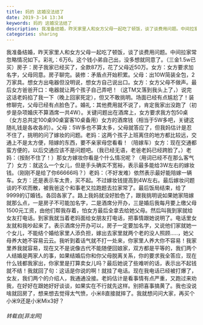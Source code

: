 ```yaml
---
title: 妈的 这婚没法结了
date: 2019-3-14 13:34
keywords: 妈的 这婚没法结了
description: 我准备结婚，昨天家里人和女方父母一起吃了顿饭，谈了谈费用问题。中间拉家常忽略情况如下。彩礼：6万6。这个钱小弟自己出，没多想就同意了。（三金1.5w已买）房子：房子我家已经买了，全款87万，花了父母近50万。女方：女方要求加名字，父母同意。房子聊完。装修：矛盾点开始积累。父母：出10W简装全包，2万家具。想女方出电器但没明说，想女方自己说出口。女方：女方父母不做声。最后女方爸爸开口：电器就让两个孩子自己弄吧！（这TM又落到我头上了，）说完这话老妈掐了我一下（晚上回家死定），但又不敢挑明。场面已经有点尴尬了！装修聊完，父母已经有点脸色了。婚礼：其他费用就不说了，肯定我家出没跑了（初步是杂项婚庆不算酒席一共4W）。关键问题出在酒席上，女方要求我方包50桌（女方总共定100桌90桌宴客10桌备用）女方的酒席钱（相当于5W多吧，关键这随礼钱是各收各的）。父母：5W多也不算太多，父母就答应了，但我妈估计是忍不住了，挑明的问了嫁妆的问题。老妈：这两个孩子上班离住的地方都比较远，交通上不是太方便，陪嫁的东西，要不亲家母您看看！（陪嫁车）女方：现在交通都蛮方便的，以后交通应该不是问题吧。（我已经无语，老爸老妈已经跨脸了。）老妈：（按耐不住了！）那女方嫁妆你看是个什么情况呢？（用词已经不在那么客气了）女方：就这么一个女儿，但是手头确实不宽裕，表示最多能给3W左右的嫁妆钱。（刚刚不是给了你66666吗？）老妈：（不好发难）依然表示最好能陪嫁一辆车。女方：还是表示车太贵，买不起。不过嫁妆钱提高到4W左右。最后嫁妆问题谈的不欢而散，被我爸这个和事老又拉跑题去拉家常了。最后饭局结束，给了9999的订婚钱。各回各家了。路上我妈就没好脸色了，跟我挑明说如果她家陪嫁就那么点，一是房子不可能加名字，二是酒席分开办，三是婚后我每月要上缴父母1500元工资，由他们帮我存着，怕女方最后全拿去给她父母。然后叫我到家就给女友打电话。到家我就当着老妈面给女朋友打电话，把事情跟她说明了。电话里女友就和我吵起来了。表示酒席分开办可以，房子一定要加名字，又说他们家就她一个女儿，不能结个婚给家里人添负担，嫁出去家里就两个老的没人照顾.....，她父母养大她不容易云云。我听到着话气就不打一处来，你家里人养大你不容易！我家里养我就容易，现在又不是说像古代不能随便回娘家，双方都是平等的，我们两个人结婚是两家人的事，如果结婚后你和你父母脱离关系，你的要求我全答应，现在什么钱都我家出，你家里是打算卖女儿吗？最后她说了些难听的话，表示出不起钱就不结！我就回了句：这话是你说的啊！就挂了电话。现在我电话已经被打爆了，女友，我们两个的介绍人，我通通没接。老妈估计是看事情有点严重，又跑过来劝我，在好好在跟她好好谈谈，如果实在不行就先这样。别把喜事搞黄了。我也没说啥就回房了，想来想去觉得太气愤，小米8直接就摔了。我就想问问大家，再买个小米9还是小米Mix3好？
categories: sharing
---
```

<td class="t_f" id="postmessage_3222598">

我准备结婚，昨天家里人和女方父母一起吃了顿饭，谈了谈费用问题。中间拉家常忽略情况如下。彩礼：6万6。这个钱小弟自己出，没多想就同意了。（三金1.5w已买）房子：房子我家已经买了，全款87万，花了父母近50万。女方：女方要求加名字，父母同意。房子聊完。装修：矛盾点开始积累。父母：出10W简装全包，2万家具。想女方出电器但没明说，想女方自己说出口。女方：女方父母不做声。最后女方爸爸开口：电器就让两个孩子自己弄吧！（这TM又落到我头上了，）说完这话老妈掐了我一下（晚上回家死定），但又不敢挑明。场面已经有点尴尬了！装修聊完，父母已经有点脸色了。婚礼：其他费用就不说了，肯定我家出没跑了（初步是杂项婚庆不算酒席一共4W）。关键问题出在酒席上，女方要求我方包50桌（女方总共定100桌90桌宴客10桌备用）女方的酒席钱（相当于5W多吧，关键这随礼钱是各收各的）。父母：5W多也不算太多，父母就答应了，但我妈估计是忍不住了，挑明的问了嫁妆的问题。老妈：这两个孩子上班离住的地方都比较远，交通上不是太方便，陪嫁的东西，要不亲家母您看看！（陪嫁车）女方：现在交通都蛮方便的，以后交通应该不是问题吧。（我已经无语，老爸老妈已经跨脸了。）老妈：（按耐不住了！）那女方嫁妆你看是个什么情况呢？（用词已经不在那么客气了）女方：就这么一个女儿，但是手头确实不宽裕，表示最多能给3W左右的嫁妆钱。（刚刚不是给了你66666吗？）老妈：（不好发难）依然表示最好能陪嫁一辆车。女方：还是表示车太贵，买不起。不过嫁妆钱提高到4W左右。最后嫁妆问题谈的不欢而散，被我爸这个和事老又拉跑题去拉家常了。最后饭局结束，给了9999的订婚钱。各回各家了。路上我妈就没好脸色了，跟我挑明说如果她家陪嫁就那么点，一是房子不可能加名字，二是酒席分开办，三是婚后我每月要上缴父母1500元工资，由他们帮我存着，怕女方最后全拿去给她父母。然后叫我到家就给女友打电话。到家我就当着老妈面给女朋友打电话，把事情跟她说明了。电话里女友就和我吵起来了。表示酒席分开办可以，房子一定要加名字，又说他们家就她一个女儿，不能结个婚给家里人添负担，嫁出去家里就两个老的没人照顾.....，她父母养大她不容易云云。我听到着话气就不打一处来，你家里人养大你不容易！我家里养我就容易，现在又不是说像古代不能随便回娘家，双方都是平等的，我们两个人结婚是两家人的事，如果结婚后你和你父母脱离关系，你的要求我全答应，现在什么钱都我家出，你家里是打算卖女儿吗？最后她说了些难听的话，表示出不起钱就不结！我就回了句：这话是你说的啊！就挂了电话。现在我电话已经被打爆了，女友，我们两个的介绍人，我通通没接。老妈估计是看事情有点严重，又跑过来劝我，在好好在跟她好好谈谈，如果实在不行就先这样。别把喜事搞黄了。我也没说啥就回房了，想来想去觉得太气愤，小米8直接就摔了。我就想问问大家，再买个小米9还是小米Mix3好？</td>
###### 转载自[菲龙网]